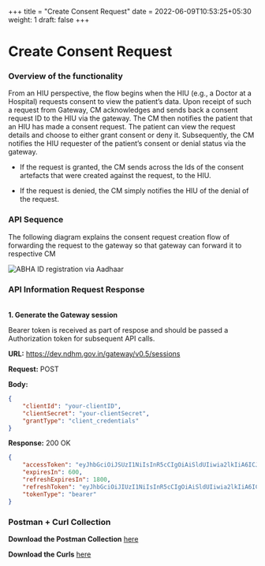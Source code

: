 +++
title = "Create Consent Request"
date = 2022-06-09T10:53:25+05:30
weight: 1
draft: false
+++
 
 # Create Consent Request
 
 
 
 
 ### Overview of the functionality 
 
From an HIU perspective, the flow begins when the HIU (e.g., a Doctor at a Hospital) requests consent to view the patient’s data.
Upon receipt of such a request from Gateway, CM acknowledges and sends back a consent request ID to the HIU via the gateway.
The CM then notifies the patient that an HIU has made a consent request.
The patient can view the request details and choose to either grant consent or deny it.
Subsequently, the CM notifies the HIU requester of the patient’s consent or denial status via the gateway.

- If the request is granted, the CM sends across the Ids of the consent artefacts that were created against the request, to the HIU.

- If the request is denied, the CM simply notifies the HIU of the denial of the request.

 
 
 ### API Sequence 
 
The following diagram explains the consent request creation flow of forwarding the request to the gateway so that gateway can forward it to respective CM
 
 
 ![ABHA ID registration via Aadhaar](/abdm-docs/img/)
 
 
 
 ### API Information Request Response 
 \
 **1. Generate the Gateway session**

Bearer token is received as part of respose and should be passed a Authorization token for subsequent API calls.

**URL:** https://dev.ndhm.gov.in/gateway/v0.5/sessions

**Request:** POST  

**Body:**

```json
{
    "clientId": "your-clientID",
    "clientSecret": "your-clientSecret",
    "grantType": "client_credentials"
}
```

**Response:** 200   OK

```json
{
    "accessToken": "eyJhbGciOiJSUzI1NiIsInR5cCIgOiAiSldUIiwia2lkIiA6ICJBbFJiNVdDbThUbTlFSl9JZk85ejA2ajlvQ3Y1MXBLS0ZrbkdiX1RCdkswIn0.eyJleHAiOjE2NTMzNjkyNTYsImlhdCI6MTY1MzM2ODY1NnR",
    "expiresIn": 600,
    "refreshExpiresIn": 1800,
    "refreshToken": "eyJhbGciOiJIUzI1NiIsInR5cCIgOiAiSldUIiwia2lkIiA6ICIyMWU5NzA4OS00ZTcxLTQyNGEtOTAzYS1jOTAyMWM1NmFlNWYifQ.eyJleHAiOjE2NTMzNzA0NTYsImlhdCI6MTY1MzM2ODY1NiwianRpIjoi",
    "tokenType": "bearer"
}
```
 
 
 
 
 
 
 
 
 
 
 
 
 
 
 
 
 
 
 
 
 
 
### Postman + Curl Collection 

**Download the Postman Collection** [here](/abdm-docs/Postman/)

**Download the Curls** [here](/abdm-docs/Curls/)
 
 
 
 
 
 
 
 
 

